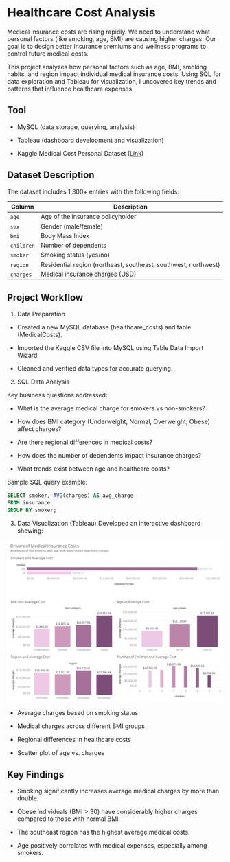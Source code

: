 # Healthcare Cost Analysis
Medical insurance costs are rising rapidly.  We need to understand what personal factors (like smoking, age, BMI) are causing higher charges.  Our goal is to design better insurance premiums and wellness programs to control future medical costs.

This project analyzes how personal factors such as age, BMI, smoking habits, and region impact individual medical insurance costs.
Using SQL for data exploration and Tableau for visualization, I uncovered key trends and patterns that influence healthcare expenses.

## Tool
- MySQL (data storage, querying, analysis)

- Tableau (dashboard development and visualization)

- Kaggle Medical Cost Personal Dataset ([Link](https://www.kaggle.com/datasets/prasad22/healthcare-dataset))

## Dataset Description
The dataset includes 1,300+ entries with the following fields:


| Column	| Description |
| --- | --- |
| `age`	| Age of the insurance policyholder |
| `sex`	| Gender (male/female) |
| `bmi`	| Body Mass Index |
| `children` |	Number of dependents |
| `smoker`	| Smoking status (yes/no) |
| `region`	| Residential region (northeast, southeast, southwest, northwest)|
|`charges`|	Medical insurance charges (USD) |

## Project Workflow
1. Data Preparation
- Created a new MySQL database (healthcare_costs) and table (MedicalCosts).

- Imported the Kaggle CSV file into MySQL using Table Data Import Wizard.

- Cleaned and verified data types for accurate querying.

2. SQL Data Analysis
<p>Key business questions addressed:</p>

- What is the average medical charge for smokers vs non-smokers?

- How does BMI category (Underweight, Normal, Overweight, Obese) affect charges?

- Are there regional differences in medical costs?

- How does the number of dependents impact insurance charges?

- What trends exist between age and healthcare costs?

Sample SQL query example:
```sql
SELECT smoker, AVG(charges) AS avg_charge
FROM insurance
GROUP BY smoker;
```
3. Data Visualization (Tableau)
Developed an interactive dashboard showing:

![](healthcare_cost_dashboard)
- Average charges based on smoking status

- Medical charges across different BMI groups

- Regional differences in healthcare costs

- Scatter plot of age vs. charges


## Key Findings
- Smoking significantly increases average medical charges by more than double.

- Obese individuals (BMI > 30) have considerably higher charges compared to those with normal BMI.

- The southeast region has the highest average medical costs.

- Age positively correlates with medical expenses, especially among smokers.
